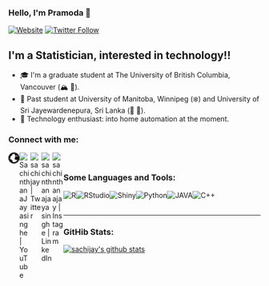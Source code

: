 ### Hello, I'm Pramoda 👋

[![Website](https://img.shields.io/website?label=sachi.xyz&style=for-the-badge&url=https%3A%2F%2Fsachi.xyz)](https://sachi.xyz)
[![Twitter Follow](https://img.shields.io/twitter/follow/sachijay?color=1DA1F2&logo=twitter&style=for-the-badge)](https://twitter.com/intent/follow?original_referer=https%3A%2F%2Fgithub.com%2Fsachijay&screen_name=sachijay)


## I'm a Statistician, interested in technology!!

- 🎓 I'm a graduate student at The University of British Columbia, Vancouver (🏔️ 🌊).
- 🏫 Past student at University of Manitoba, Winnipeg (❄️) and University of Sri Jayewardenepura, Sri Lanka (🌄 🌊).
- 🤖 Technology enthusiast: into home automation at the moment.


### Connect with me:

[<img align="left" alt="sachi.xyz" width="22px" src="https://raw.githubusercontent.com/iconic/open-iconic/master/svg/globe.svg" />][website]
[<img align="left" alt="SachinthanaJayasinghe | YouTube" width="22px" src="https://cdn.jsdelivr.net/npm/simple-icons@v3/icons/youtube.svg" />][youtube]
[<img align="left" alt="sachijay | Twitter" width="22px" src="https://cdn.jsdelivr.net/npm/simple-icons@v3/icons/twitter.svg" />][twitter]
[<img align="left" alt="sachinthanajayasinghe | LinkedIn" width="22px" src="https://cdn.jsdelivr.net/npm/simple-icons@v3/icons/linkedin.svg" />][linkedin]
[<img align="left" alt="sachinthanajay | Instagram" width="22px" src="https://cdn.jsdelivr.net/npm/simple-icons@v3/icons/instagram.svg" />][instagram]

<br />

### Some Languages and Tools:

[<img align="left" alt="R" height="26px" src="https://www.r-project.org/logo/Rlogo.png" />](https://www.r-project.org/)
[<img align="left" alt="RStudio" height="26px" src="https://d33wubrfki0l68.cloudfront.net/d790b8b5e7bce2bd942b191cced9d6e1b68f1c07/6a313/assets/img/rstudio-desktop@2x.png" />](https://rstudio.com/products/rstudio/)
[<img align="left" alt="Shiny" height="26px" src="https://teachdatascience.com/post/shiny1/shinyhex.jpg" />](https://shiny.rstudio.com/)
[<img align="left" alt="Python" height="26px" src="https://upload.wikimedia.org/wikipedia/commons/thumb/0/0a/Python.svg/1200px-Python.svg.png" />](https://www.python.org/)
[<img align="left" alt="JAVA" height="26px" src="https://upload.wikimedia.org/wikipedia/en/3/30/Java_programming_language_logo.svg" />](https://www.python.org/)
[<img align="left" alt="C++" height="26px" src="https://raw.githubusercontent.com/isocpp/logos/master/cpp_logo.png" />](https://isocpp.org/)

<br />
<br />

---

### GitHib Stats:

[![sachijay's github stats](https://github-readme-stats.vercel.app/api?username=sachijay&count_private=true&show_icons=true)](https://github.com/sachijay/github-readme-stats)


[website]: https://sachi.xyz
[twitter]: https://twitter.com/sachijay
[youtube]: https://youtube.com/c/SachinthanaJayasinghe
[instagram]: https://instagram.com/sachinthanajay
[linkedin]: https://linkedin.com/in/sachinthanajayasinghe